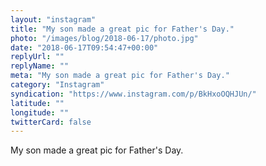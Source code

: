 ```yaml
---
layout: "instagram"
title: "My son made a great pic for Father's Day."
photo: "/images/blog/2018-06-17/photo.jpg"
date: "2018-06-17T09:54:47+00:00"
replyUrl: ""
replyName: ""
meta: "My son made a great pic for Father's Day."
category: "Instagram"
syndication: "https://www.instagram.com/p/BkHxoOQHJUn/"
latitude: ""
longitude: ""
twitterCard: false
---
```

My son made a great pic for Father's Day.
